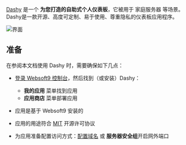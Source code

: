 [Dashy](https://dashy.to) 是一个 **为您打造的自助式个人仪表板**，它被用于 家庭服务器  等场景。Dashy是一款开源、高度可定制、易于使用、尊重隐私的仪表板应用程序。


![界面](http://libs.websoft9.com/Websoft9/DocsPicture/zh/dashy/dashy-gui-websoft9.png)


## 准备

在参阅本文档使用 Dashy 时，需要确保如下几点：

- [登录 Websoft9 控制台](./login-console)，然后找到（或安装）Dashy：
  - **我的应用** 菜单找到应用 
  - **应用商店** 菜单部署应用

- 应用是基于 Websoft9 安装的


- 应用的用途符合 [MIT](https://opensource.org/licenses/MIT) 开源许可协议


- 为应用准备配置访问方式：[配置域名](./domain-set) 或 **服务器安全组**开启网外端口